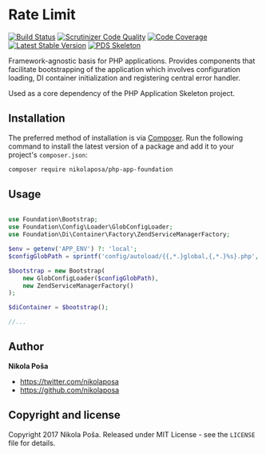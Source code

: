 # Rate Limit

[![Build Status](https://travis-ci.org/nikolaposa/php-app-foundation.svg?branch=master)](https://travis-ci.org/nikolaposa/php-app-foundation)
[![Scrutinizer Code Quality](https://scrutinizer-ci.com/g/nikolaposa/php-app-foundation/badges/quality-score.png?b=master)](https://scrutinizer-ci.com/g/nikolaposa/php-app-foundation/?branch=master)
[![Code Coverage](https://scrutinizer-ci.com/g/nikolaposa/php-app-foundation/badges/coverage.png?b=master)](https://scrutinizer-ci.com/g/nikolaposa/php-app-foundation/?branch=master)
[![Latest Stable Version](https://poser.pugx.org/nikolaposa/php-app-foundation/v/stable)](https://packagist.org/packages/nikolaposa/php-app-foundation)
[![PDS Skeleton](https://img.shields.io/badge/pds-skeleton-blue.svg)](https://github.com/php-pds/skeleton)

Framework-agnostic basis for PHP applications. Provides components that facilitate bootstrapping of the application which involves configuration loading, DI container initialization and registering central error handler.

Used as a core dependency of the PHP Application Skeleton project.

## Installation

The preferred method of installation is via [Composer](http://getcomposer.org/). Run the following
command to install the latest version of a package and add it to your project's `composer.json`:

```bash
composer require nikolaposa/php-app-foundation
```

## Usage

```php

use Foundation\Bootstrap;
use Foundation\Config\Loader\GlobConfigLoader;
use Foundation\Di\Container\Factory\ZendServiceManagerFactory;

$env = getenv('APP_ENV') ?: 'local';
$configGlobPath = sprintf('config/autoload/{{,*.}global,{,*.}%s}.php', $env);

$bootstrap = new Bootstrap(
    new GlobConfigLoader($configGlobPath),
    new ZendServiceManagerFactory()
);

$diContainer = $bootstrap();

//...
```

## Author

**Nikola Poša**

* https://twitter.com/nikolaposa
* https://github.com/nikolaposa

## Copyright and license

Copyright 2017 Nikola Poša. Released under MIT License - see the `LICENSE` file for details.
